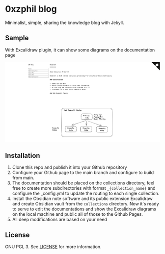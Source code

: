 # 0xzphil blog

Minimalist, simple, sharing the knowledge blog with Jekyll.

## Sample

With Excalidraw plugin, it can show some diagrams on the documentation page

![Markdown](https://raw.githubusercontent.com/0xzphil/blog/main/images/sample.png)

## Installation

1. Clone this repo and publish it into your Github repository
2. Configure your Github page to the main branch and configure to build from main.
3. The documentation should be placed on the collections directory, feel free to create more subdirectories with format `_{collection_name}` and configure the _config.yml to update the routing to each single collection.
4. Install the Obsidian note software and its public extension Excalidraw and create Obsidian vault from the `collections` directory. Now it's ready to serve to edit the documentations and show the Excalidraw diagrams on the local machine and public all of those to the Github Pages.
5. All deep modifications are based on your need

## License

GNU PGL 3. See [LICENSE](https://github.com/wemake-services/jekyll-theme-hackcss/blob/3cbe97b71a56a19eba386dd928e125b71e50c71e/LICENSE) for more information.
